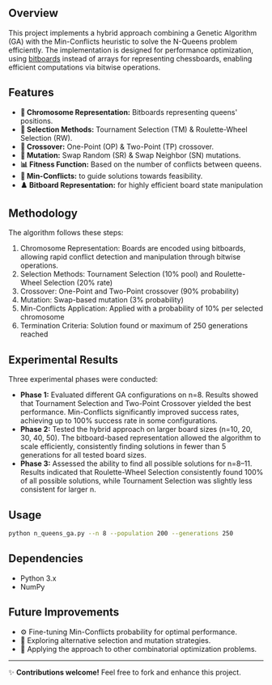 ## Overview
This project implements a hybrid approach combining a Genetic Algorithm (GA) with the Min-Conflicts heuristic to solve the N-Queens problem efficiently. 
The implementation is designed for performance optimization, using [bitboards](https://www.chessprogramming.org/Bitboards)
instead of arrays for representing chessboards, enabling efficient computations via bitwise operations.

## Features
- **🧬 Chromosome Representation:** Bitboards representing queens' positions.
- **🎯 Selection Methods:** Tournament Selection (TM) & Roulette-Wheel Selection (RW).
- **🔀 Crossover:** One-Point (OP) & Two-Point (TP) crossover.
- **🔄 Mutation:** Swap Random (SR) & Swap Neighbor (SN) mutations.
- **📊 Fitness Function:** Based on the number of conflicts between queens.
- **🧩 Min-Conflicts:** to guide solutions towards feasibility.
- **♟️ Bitboard Representation:** for highly efficient board state manipulation

## Methodology
The algorithm follows these steps:

1. Chromosome Representation: Boards are encoded using bitboards, allowing rapid conflict detection and manipulation through bitwise operations.
2. Selection Methods: Tournament Selection (10% pool) and Roulette-Wheel Selection (20% rate)
3. Crossover: One-Point and Two-Point crossover (90% probability)
4. Mutation: Swap-based mutation (3% probability)
5. Min-Conflicts Application: Applied with a probability of 10% per selected chromosome
6. Termination Criteria: Solution found or maximum of 250 generations reached

## Experimental Results

Three experimental phases were conducted:

- **Phase 1:** Evaluated different GA configurations on n=8. Results showed that Tournament Selection and Two-Point Crossover yielded the best performance. Min-Conflicts significantly improved success rates, achieving up to 100% success rate in some configurations.
- **Phase 2:** Tested the hybrid approach on larger board sizes (n=10, 20, 30, 40, 50). The bitboard-based representation allowed the algorithm to scale efficiently, consistently finding solutions in fewer than 5 generations for all tested board sizes.
- **Phase 3:** Assessed the ability to find all possible solutions for n=8–11. Results indicated that Roulette-Wheel Selection consistently found 100% of all possible solutions, while Tournament Selection was slightly less consistent for larger n.

## Usage
```bash
python n_queens_ga.py --n 8 --population 200 --generations 250
```

## Dependencies
- Python 3.x
- NumPy

## Future Improvements
- ⚙️ Fine-tuning Min-Conflicts probability for optimal performance.
- 🔄 Exploring alternative selection and mutation strategies.
- 📌 Applying the approach to other combinatorial optimization problems.

---
✨ **Contributions welcome!** Feel free to fork and enhance this project.
